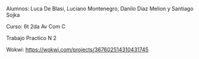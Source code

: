 Alumnos: Luca De Blasi, Luciano Montenegro, Danilo Diaz Melion y Santiago Sojka

Curso: 6t 2da Av Com C

Trabajo Practico N 2

Wokwi: https://wokwi.com/projects/367602514310431745

